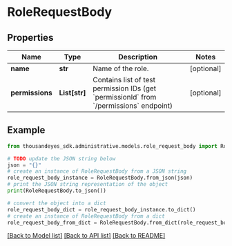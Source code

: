 # RoleRequestBody


## Properties

Name | Type | Description | Notes
------------ | ------------- | ------------- | -------------
**name** | **str** | Name of the role. | [optional] 
**permissions** | **List[str]** | Contains list of test permission IDs (get &#x60;permissionId&#x60; from &#x60;/permissions&#x60; endpoint) | [optional] 

## Example

```python
from thousandeyes_sdk.administrative.models.role_request_body import RoleRequestBody

# TODO update the JSON string below
json = "{}"
# create an instance of RoleRequestBody from a JSON string
role_request_body_instance = RoleRequestBody.from_json(json)
# print the JSON string representation of the object
print(RoleRequestBody.to_json())

# convert the object into a dict
role_request_body_dict = role_request_body_instance.to_dict()
# create an instance of RoleRequestBody from a dict
role_request_body_from_dict = RoleRequestBody.from_dict(role_request_body_dict)
```
[[Back to Model list]](../README.md#documentation-for-models) [[Back to API list]](../README.md#documentation-for-api-endpoints) [[Back to README]](../README.md)



